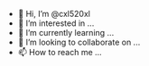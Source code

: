 - 👋 Hi, I’m @cxl520xl
- 👀 I’m interested in ...
- 🌱 I’m currently learning ...
- 💞️ I’m looking to collaborate on ...
- 📫 How to reach me ...

<!---
cxl520xl/cxl520xl is a ✨ special ✨ repository because its `README.md` (this file) appears on your GitHub profile.
You can click the Preview link to take a look at your changes.
--->

